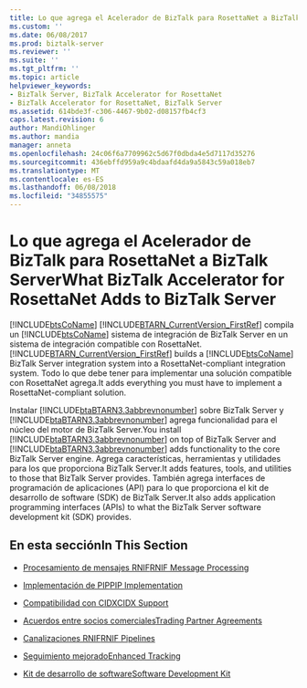 ```yaml
---
title: Lo que agrega el Acelerador de BizTalk para RosettaNet a BizTalk Server | Documentos de Microsoft
ms.custom: ''
ms.date: 06/08/2017
ms.prod: biztalk-server
ms.reviewer: ''
ms.suite: ''
ms.tgt_pltfrm: ''
ms.topic: article
helpviewer_keywords:
- BizTalk Server, BizTalk Accelerator for RosettaNet
- BizTalk Accelerator for RosettaNet, BizTalk Server
ms.assetid: 614bde3f-c306-4467-9b02-d08157fb4cf3
caps.latest.revision: 6
author: MandiOhlinger
ms.author: mandia
manager: anneta
ms.openlocfilehash: 24c06f6a7709962c5d67f0dbda4e5d7117d35276
ms.sourcegitcommit: 436ebffd959a9c4bdaafd4da9a5843c59a018eb7
ms.translationtype: MT
ms.contentlocale: es-ES
ms.lasthandoff: 06/08/2018
ms.locfileid: "34855575"
---
```

# <a name="what-biztalk-accelerator-for-rosettanet-adds-to-biztalk-server"></a><span data-ttu-id="af17f-102">Lo que agrega el Acelerador de BizTalk para RosettaNet a BizTalk Server</span><span class="sxs-lookup"><span data-stu-id="af17f-102">What BizTalk Accelerator for RosettaNet Adds to BizTalk Server</span></span>
[!INCLUDE[btsCoName](../../includes/btsconame-md.md)]<span data-ttu-id="af17f-103"> [!INCLUDE[BTARN_CurrentVersion_FirstRef](../../includes/btarn-currentversion-firstref-md.md)] compila un [!INCLUDE[btsCoName](../../includes/btsconame-md.md)] sistema de integración de BizTalk Server en un sistema de integración compatible con RosettaNet.</span><span class="sxs-lookup"><span data-stu-id="af17f-103"> [!INCLUDE[BTARN_CurrentVersion_FirstRef](../../includes/btarn-currentversion-firstref-md.md)] builds a [!INCLUDE[btsCoName](../../includes/btsconame-md.md)] BizTalk Server integration system into a RosettaNet-compliant integration system.</span></span> <span data-ttu-id="af17f-104">Todo lo que debe tener para implementar una solución compatible con RosettaNet agrega.</span><span class="sxs-lookup"><span data-stu-id="af17f-104">It adds everything you must have to implement a RosettaNet-compliant solution.</span></span>  
  
<span data-ttu-id="af17f-105">Instalar [!INCLUDE[btaBTARN3.3abbrevnonumber](../../includes/btabtarn3-3abbrevnonumber-md.md)] sobre BizTalk Server y [!INCLUDE[btaBTARN3.3abbrevnonumber](../../includes/btabtarn3-3abbrevnonumber-md.md)] agrega funcionalidad para el núcleo del motor de BizTalk Server.</span><span class="sxs-lookup"><span data-stu-id="af17f-105">You install [!INCLUDE[btaBTARN3.3abbrevnonumber](../../includes/btabtarn3-3abbrevnonumber-md.md)] on top of BizTalk Server and [!INCLUDE[btaBTARN3.3abbrevnonumber](../../includes/btabtarn3-3abbrevnonumber-md.md)] adds functionality to the core BizTalk Server engine.</span></span> <span data-ttu-id="af17f-106">Agrega características, herramientas y utilidades para los que proporciona BizTalk Server.</span><span class="sxs-lookup"><span data-stu-id="af17f-106">It adds features, tools, and utilities to those that BizTalk Server provides.</span></span> <span data-ttu-id="af17f-107">También agrega interfaces de programación de aplicaciones (API) para lo que proporciona el kit de desarrollo de software (SDK) de BizTalk Server.</span><span class="sxs-lookup"><span data-stu-id="af17f-107">It also adds application programming interfaces (APIs) to what the BizTalk Server software development kit (SDK) provides.</span></span>  
  
## <a name="in-this-section"></a><span data-ttu-id="af17f-108">En esta sección</span><span class="sxs-lookup"><span data-stu-id="af17f-108">In This Section</span></span>  
  
-   [<span data-ttu-id="af17f-109">Procesamiento de mensajes RNIF</span><span class="sxs-lookup"><span data-stu-id="af17f-109">RNIF Message Processing</span></span>](../../adapters-and-accelerators/accelerator-rosettanet/rnif-message-processing.md)  
  
-   [<span data-ttu-id="af17f-110">Implementación de PIP</span><span class="sxs-lookup"><span data-stu-id="af17f-110">PIP Implementation</span></span>](../../adapters-and-accelerators/accelerator-rosettanet/pip-implementation.md)  
  
-   [<span data-ttu-id="af17f-111">Compatibilidad con CIDX</span><span class="sxs-lookup"><span data-stu-id="af17f-111">CIDX Support</span></span>](../../adapters-and-accelerators/accelerator-rosettanet/cidx-support.md)  
  
-   [<span data-ttu-id="af17f-112">Acuerdos entre socios comerciales</span><span class="sxs-lookup"><span data-stu-id="af17f-112">Trading Partner Agreements</span></span>](../../adapters-and-accelerators/accelerator-rosettanet/trading-partner-agreements.md)  
  
-   [<span data-ttu-id="af17f-113">Canalizaciones RNIF</span><span class="sxs-lookup"><span data-stu-id="af17f-113">RNIF Pipelines</span></span>](../../adapters-and-accelerators/accelerator-rosettanet/rnif-pipelines.md)  
  
-   [<span data-ttu-id="af17f-114">Seguimiento mejorado</span><span class="sxs-lookup"><span data-stu-id="af17f-114">Enhanced Tracking</span></span>](../../adapters-and-accelerators/accelerator-rosettanet/enhanced-tracking.md)  
  
-   [<span data-ttu-id="af17f-115">Kit de desarrollo de software</span><span class="sxs-lookup"><span data-stu-id="af17f-115">Software Development Kit</span></span>](../../adapters-and-accelerators/accelerator-rosettanet/software-development-kit.md)
